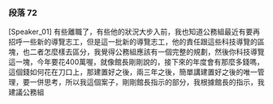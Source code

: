 ### 段落 72

[Speaker_01] 有些離職了，有些他的狀況大步入前，我也知道公務組最近有要再招呼一些新的導覽志工，但是這一批新的導覽志工，他的責任跟這些科技導覽的區塊，也二者怎麼樣去區分，我覺得公務組應該有一個完整的規劃，然後你科技導覽這一塊，今年要花400萬喔，就像館長剛剛說的，接下來的年度會有那麼多錢嗎，這個錢如何花在刀口上，那建置好之後，兩三年之後，簡單講建置好之後的唯一管理，要一併思考，所以我這個案子，剛剛館長指示的部分，我根據館長的指示，我建議公務組